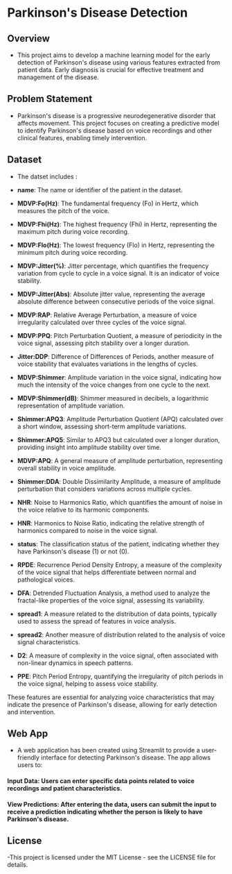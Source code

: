 # Parkinson's Disease Detection

## Overview
- This project aims to develop a machine learning model for the early detection of Parkinson's disease using various features extracted from patient data. Early diagnosis is crucial for effective treatment and management of the disease.
## Problem Statement
- Parkinson's disease is a progressive neurodegenerative disorder that affects movement. This project focuses on creating a predictive model to identify Parkinson's disease based on voice recordings and other clinical features, enabling timely intervention.
## Dataset

- The datset includes :

- **name**: The name or identifier of the patient in the dataset.

- **MDVP:Fo(Hz)**: The fundamental frequency (Fo) in Hertz, which measures the pitch of the voice.

- **MDVP:Fhi(Hz)**: The highest frequency (Fhi) in Hertz, representing the maximum pitch during voice recording.

- **MDVP:Flo(Hz)**: The lowest frequency (Flo) in Hertz, representing the minimum pitch during voice recording.

- **MDVP:Jitter(%)**: Jitter percentage, which quantifies the frequency variation from cycle to cycle in a voice signal. It is an indicator of voice stability.

- **MDVP:Jitter(Abs)**: Absolute jitter value, representing the average absolute difference between consecutive periods of the voice signal.

- **MDVP:RAP**: Relative Average Perturbation, a measure of voice irregularity calculated over three cycles of the voice signal.

- **MDVP:PPQ**: Pitch Perturbation Quotient, a measure of periodicity in the voice signal, assessing pitch stability over a longer duration.

- **Jitter:DDP**: Difference of Differences of Periods, another measure of voice stability that evaluates variations in the lengths of cycles.

- **MDVP:Shimmer**: Amplitude variation in the voice signal, indicating how much the intensity of the voice changes from one cycle to the next.

- **MDVP:Shimmer(dB)**: Shimmer measured in decibels, a logarithmic representation of amplitude variation.

- **Shimmer:APQ3**: Amplitude Perturbation Quotient (APQ) calculated over a short window, assessing short-term amplitude variations.

- **Shimmer:APQ5**: Similar to APQ3 but calculated over a longer duration, providing insight into amplitude stability over time.

- **MDVP:APQ**: A general measure of amplitude perturbation, representing overall stability in voice amplitude.

- **Shimmer:DDA**: Double Dissimilarity Amplitude, a measure of amplitude perturbation that considers variations across multiple cycles.

- **NHR**: Noise to Harmonics Ratio, which quantifies the amount of noise in the voice relative to its harmonic components.

- **HNR**: Harmonics to Noise Ratio, indicating the relative strength of harmonics compared to noise in the voice signal.

- **status**: The classification status of the patient, indicating whether they have Parkinson's disease (1) or not (0).

- **RPDE**: Recurrence Period Density Entropy, a measure of the complexity of the voice signal that helps differentiate between normal and pathological voices.

- **DFA**: Detrended Fluctuation Analysis, a method used to analyze the fractal-like properties of the voice signal, assessing its variability.

- **spread1**: A measure related to the distribution of data points, typically used to assess the spread of features in voice analysis.

- **spread2**: Another measure of distribution related to the analysis of voice signal characteristics.

- **D2**: A measure of complexity in the voice signal, often associated with non-linear dynamics in speech patterns.

- **PPE**: Pitch Period Entropy, quantifying the irregularity of pitch periods in the voice signal, helping to assess voice stability.

These features are essential for analyzing voice characteristics that may indicate the presence of Parkinson's disease, allowing for early detection and intervention.

## Web App
- A web application has been created using Streamlit to provide a user-friendly interface for detecting Parkinson's disease. The app allows users to:

#### Input Data: Users can enter specific data points related to voice recordings and patient characteristics.
#### View Predictions: After entering the data, users can submit the input to receive a prediction indicating whether the person is likely to have Parkinson's disease.

## License
-This project is licensed under the MIT License - see the LICENSE file for details.
